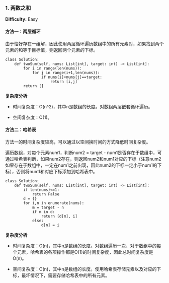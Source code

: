 ### 1. 两数之和

**Difficulty:** Easy

#### 方法一：两层循环

由于恰好存在一组解，因此使用两层循环遍历数组中的所有元素对，如果找到两个元素的和等于目标值，则返回两个元素的下标。

```
class Solution:
    def twoSum(self, nums: List[int], target: int) -> List[int]:
        for i in range(len(nums)):
            for j in range(i+1,len(nums)):
                if nums[i]+nums[j]==target:
                    return [i,j]
        return []
```

**复杂度分析**

- 时间复杂度：O(n^2)，其中n是数组的长度。对数组两层嵌套循环遍历。

- 空间复杂度：O(1)。

#### 方法二：哈希表

方法一的时间复杂度较高，可以通过以空间换时间的方式降低时间复杂度。

遍历数组，对每个元素num1，判断num2 = target - num1是否存在于数组中，可通过哈希表判断，如果num2存在，则返回num2和num1对应的下标（注意num2如果存在于数组中，一定在num1之前出现，因此num2的下标一定小于num1的下标），否则将num1和对应下标添加到哈希表中。

```
class Solution:
    def twoSum(self, nums: List[int], target: int) -> List[int]:
        if len(nums)<=1:
            return False
        d = {}
        for i,n in enumerate(nums):
            m = target - n
            if m in d:
                return [d[m], i]
            else:
                d[n] = i    
```

**复杂度分析**

- 时间复杂度：O(n)，其中n是数组的长度。对数组遍历一次，对于数组中的每个元素，哈希表的各项操作都是O(1)的时间复杂度，因此总时间复杂度是O(n)。

- 空间复杂度：O(n)，其中n是数组的长度。使用哈希表存储元素以及对应的下标，最坏情况下，需要存储哈希表中的所有元素。